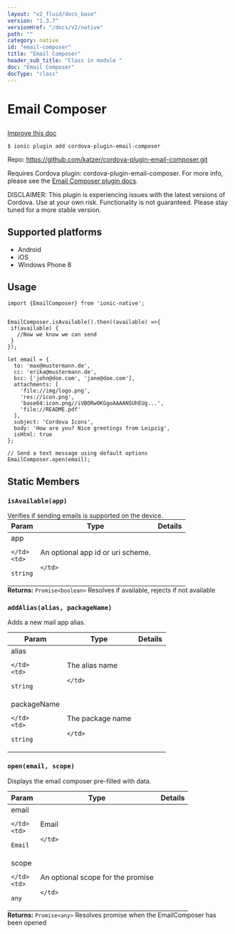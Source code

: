 ```yaml
---
layout: "v2_fluid/docs_base"
version: "1.3.7"
versionHref: "/docs/v2/native"
path: ""
category: native
id: "email-composer"
title: "Email Composer"
header_sub_title: "Class in module "
doc: "Email Composer"
docType: "class"
---
```









<h1 class="api-title">

  
  Email Composer
  

  

  

</h1>

<a class="improve-v2-docs" href="http://github.com/driftyco/ionic-native/edit/master/src/plugins/emailcomposer.ts#L1">
  Improve this doc
</a>





<!-- decorators -->


<pre><code>$ ionic plugin add cordova-plugin-email-composer</code></pre>
<p>Repo:
  <a href="https://github.com/katzer/cordova-plugin-email-composer.git">
    https://github.com/katzer/cordova-plugin-email-composer.git
  </a>
</p>

<!-- description -->

<p>Requires Cordova plugin: cordova-plugin-email-composer. For more info, please see the <a href="https://github.com/katzer/cordova-plugin-email-composer">Email Composer plugin docs</a>.</p>
<p>DISCLAIMER: This plugin is experiencing issues with the latest versions of Cordova. Use at your own risk. Functionality is not guaranteed. Please stay tuned for a more stable version.</p>


<!-- @platforms tag -->
<h2>Supported platforms</h2>

<ul>
  <li>Android</li>
  
  <li>iOS</li>
  
  <li>Windows Phone 8</li>
  </ul>

<!-- @platforms tag end -->


<!-- @usage tag -->

<h2>Usage</h2>

<pre><code class="lang-ts">import {EmailComposer} from &#39;ionic-native&#39;;


EmailComposer.isAvailable().then((available) =&gt;{
 if(available) {
   //Now we know we can send
 }
});

let email = {
  to: &#39;max@mustermann.de&#39;,
  cc: &#39;erika@mustermann.de&#39;,
  bcc: [&#39;john@doe.com&#39;, &#39;jane@doe.com&#39;],
  attachments: [
    &#39;file://img/logo.png&#39;,
    &#39;res://icon.png&#39;,
    &#39;base64:icon.png//iVBORw0KGgoAAAANSUhEUg...&#39;,
    &#39;file://README.pdf&#39;
  ],
  subject: &#39;Cordova Icons&#39;,
  body: &#39;How are you? Nice greetings from Leipzig&#39;,
  isHtml: true
};

// Send a text message using default options
EmailComposer.open(email);
</code></pre>




<!-- @property tags -->
<h2>Static Members</h2>
<div id="isAvailable"></div>
<h3><code>isAvailable(app)</code>
  
</h3>Verifies if sending emails is supported on the device.



<table class="table param-table" style="margin:0;">
  <thead>
  <tr>
    <th>Param</th>
    <th>Type</th>
    <th>Details</th>
  </tr>
  </thead>
  <tbody>
  
  <tr>
    <td>
      app
      
      
    </td>
    <td>
      
<code>string</code>
    </td>
    <td>
      <p>An optional app id or uri scheme.</p>

      
    </td>
  </tr>
  
  </tbody>
</table>





<div class="return-value" markdown="1">
  <i class="icon ion-arrow-return-left"></i>
  <b>Returns:</b> 
<code>Promise&lt;boolean&gt;</code> Resolves if available, rejects if not available
</div>



<div id="addAlias"></div>
<h3><code>addAlias(alias,&nbsp;packageName)</code>
  
</h3>

Adds a new mail app alias.



<table class="table param-table" style="margin:0;">
  <thead>
  <tr>
    <th>Param</th>
    <th>Type</th>
    <th>Details</th>
  </tr>
  </thead>
  <tbody>
  
  <tr>
    <td>
      alias
      
      
    </td>
    <td>
      
<code>string</code>
    </td>
    <td>
      <p>The alias name</p>

      
    </td>
  </tr>
  
  <tr>
    <td>
      packageName
      
      
    </td>
    <td>
      
<code>string</code>
    </td>
    <td>
      <p>The package name</p>

      
    </td>
  </tr>
  
  </tbody>
</table>







<div id="open"></div>
<h3><code>open(email,&nbsp;scope)</code>
  
</h3>



Displays the email composer pre-filled with data.



<table class="table param-table" style="margin:0;">
  <thead>
  <tr>
    <th>Param</th>
    <th>Type</th>
    <th>Details</th>
  </tr>
  </thead>
  <tbody>
  
  <tr>
    <td>
      email
      
      
    </td>
    <td>
      
<code>Email</code>
    </td>
    <td>
      <p>Email</p>

      
    </td>
  </tr>
  
  <tr>
    <td>
      scope
      
      
    </td>
    <td>
      
<code>any</code>
    </td>
    <td>
      <p>An optional scope for the promise</p>

      
    </td>
  </tr>
  
  </tbody>
</table>





<div class="return-value" markdown="1">
  <i class="icon ion-arrow-return-left"></i>
  <b>Returns:</b> 
<code>Promise&lt;any&gt;</code> Resolves promise when the EmailComposer has been opened
</div>




<!-- methods on the class -->

<!-- related link --><!-- end content block -->


<!-- end body block -->

